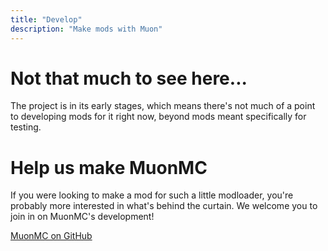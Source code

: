 ```yaml
---
title: "Develop"
description: "Make mods with Muon"
---
```


# Not that much to see here...

The project is in its early stages, which means there's not much of a point to developing mods for it right now, beyond mods meant specifically for testing. 

# Help us make MuonMC

If you were looking to make a mod for such a little modloader, you're probably more interested in what's behind the curtain. We welcome you to join in on MuonMC's development!

<div class="button-round-generic-container">
    <a href="https://github.com/MuonMC" class="button-round-generic">
        MuonMC on GitHub
    </a>
</div>